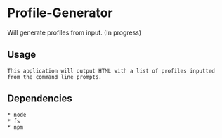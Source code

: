 # Profile-Generator
Will generate profiles from input. (In progress)

## Usage
```
This application will output HTML with a list of profiles inputted from the command line prompts. 
```

## Dependencies
```
* node
* fs
* npm
```
